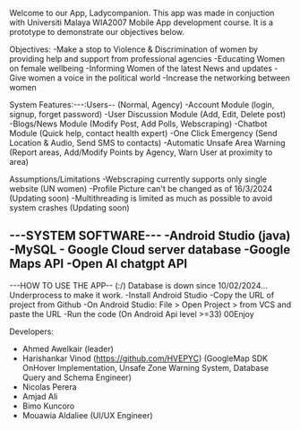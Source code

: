 Welcome to our App, Ladycompanion.
This app was made in conjuction with Universiti Malaya WIA2007 Mobile App development course.
It is a prototype to demonstrate our objectives below.

Objectives:
-Make a stop to Violence & Discrimination of women by providing help and support from professional agencies
-Educating Women on female wellbeing
-Informing Women of the latest News and updates
-Give women a voice in the political world
-Increase the networking between women

System Features:---:Users-- (Normal, Agency)
-Account Module (login, signup, forget password)
-User Discussion Module (Add, Edit, Delete post)
-Blogs/News Module (Modify Post, Add Polls, Webscraping)
-Chatbot Module (Quick help, contact health expert)
-One Click Emergency (Send Location & Audio, Send SMS to contacts)
-Automatic Unsafe Area Warning (Report areas, Add/Modify Points by Agency, Warn User at proximity to area)

Assumptions/Limitations
-Webscraping currently supports only single website (UN women)
-Profile Picture can't be changed as of 16/3/2024 (Updating soon)
-Multithreading is limited as much as possible to avoid system crashes (Updating soon)

---SYSTEM SOFTWARE---
-Android Studio (java)
-MySQL - Google Cloud server database
-Google Maps API
-Open AI chatgpt API
-

---HOW TO USE THE APP--
(:/) Database is down since 10/02/2024... Underprocess to make it work.
-Install Android Studio
-Copy the URL of project from Github
-On Android Studio: File > Open Project > from VCS and paste the URL
-Run the code (On Android Api level >=33)
00Enjoy

Developers:
- Ahmed Awelkair (leader)
- Harishankar Vinod (https://github.com/HVEPYC) (GoogleMap SDK OnHover Implementation, Unsafe Zone Warning System, Database Query and Schema Engineer)
- Nicolas Perera
- Amjad Ali
- Bimo Kuncoro
- Mouawia Aldaliee (UI/UX Engineer)
